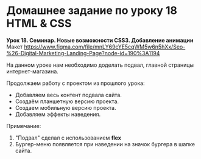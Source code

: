 # Домашнее задание по уроку 18 HTML & CSS

**Урок 18. Семинар. Новые возможности CSS3. Добавление анимации**
Макет https://www.figma.com/file/mnLY69cYE5cqWM5w6n5hXx/Seo-%26-Digital-Marketing-Landing-Page?node-id=190%3A1194

На данном уроке нам необходимо доделать подвал, главной страницы интернет-магазина.

Продолжаем работу с проектом из прошлого урока:

- Добавляем весь контент подвала сайта.
- Создаём планшетную версию проекта.
- Создаем мобильную версию проекта.
- Добавляем эффекты наведения.

Примечание:

1. "Подвал" сделал с использованием **flex**
2. Бургер-меню появляется при наведении на значок бургера в шапке сайта.
